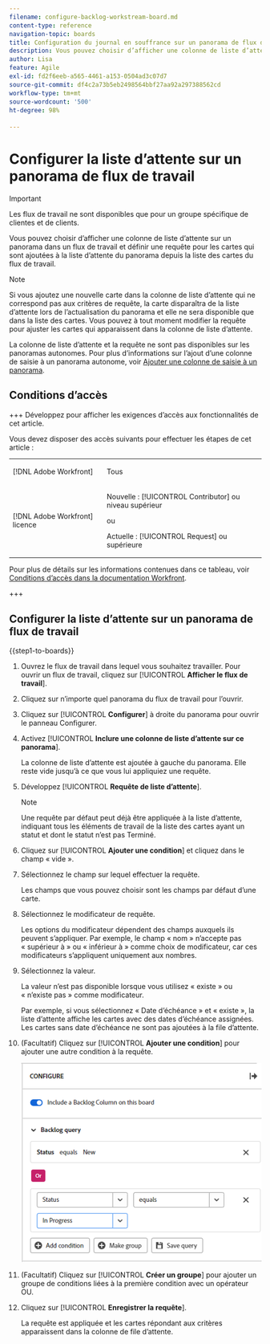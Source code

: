 ```yaml
---
filename: configure-backlog-workstream-board.md
content-type: reference
navigation-topic: boards
title: Configuration du journal en souffrance sur un panorama de flux de travail
description: Vous pouvez choisir d’afficher une colonne de liste d’attente sur un panorama dans un flux de travail et définir une requête pour les cartes qui sont ajoutées à la liste d’attente du panorama depuis la liste des cartes du flux de travail.
author: Lisa
feature: Agile
exl-id: fd2f6eeb-a565-4461-a153-0504ad3c07d7
source-git-commit: df4c2a73b5eb2498564bbf27aa92a297388562cd
workflow-type: tm+mt
source-wordcount: '500'
ht-degree: 98%

---
```


# Configurer la liste d’attente sur un panorama de flux de travail

>[!IMPORTANT]
>
>Les flux de travail ne sont disponibles que pour un groupe spécifique de clientes et de clients.

Vous pouvez choisir d’afficher une colonne de liste d’attente sur un panorama dans un flux de travail et définir une requête pour les cartes qui sont ajoutées à la liste d’attente du panorama depuis la liste des cartes du flux de travail.

>[!NOTE]
>
>Si vous ajoutez une nouvelle carte dans la colonne de liste d’attente qui ne correspond pas aux critères de requête, la carte disparaîtra de la liste d’attente lors de l’actualisation du panorama et elle ne sera disponible que dans la liste des cartes. Vous pouvez à tout moment modifier la requête pour ajuster les cartes qui apparaissent dans la colonne de liste d’attente.

La colonne de liste d’attente et la requête ne sont pas disponibles sur les panoramas autonomes. Pour plus d’informations sur l’ajout d’une colonne de saisie à un panorama autonome, voir [Ajouter une colonne de saisie à un panorama](/help/quicksilver/agile/use-boards-agile-planning-tools/add-intake-column-to-board.md).

## Conditions d’accès

+++ Développez pour afficher les exigences d’accès aux fonctionnalités de cet article.

Vous devez disposer des accès suivants pour effectuer les étapes de cet article :

<table style="table-layout:auto"> 
 <col> 
 <col> 
 <tbody> 
  <tr> 
   <td role="rowheader">[!DNL Adobe Workfront]</td> 
   <td> <p>Tous</p> </td> 
  </tr> 
  <tr> 
   <td role="rowheader">[!DNL Adobe Workfront] licence</td> 
   <td> 
   <p>Nouvelle : [!UICONTROL Contributor] ou niveau supérieur</p> 
   <p>ou</p>
   <p>Actuelle : [!UICONTROL Request] ou supérieure</p>
   </td> 
  </tr> 
 </tbody> 
</table>

Pour plus de détails sur les informations contenues dans ce tableau, voir [Conditions d’accès dans la documentation Workfront](/help/quicksilver/administration-and-setup/add-users/access-levels-and-object-permissions/access-level-requirements-in-documentation.md).

+++

## Configurer la liste d’attente sur un panorama de flux de travail

{{step1-to-boards}}

1. Ouvrez le flux de travail dans lequel vous souhaitez travailler. Pour ouvrir un flux de travail, cliquez sur [!UICONTROL **Afficher le flux de travail**].
1. Cliquez sur n’importe quel panorama du flux de travail pour l’ouvrir.
1. Cliquez sur [!UICONTROL **Configurer**] à droite du panorama pour ouvrir le panneau Configurer.
1. Activez [!UICONTROL **Inclure une colonne de liste d’attente sur ce panorama**].

   La colonne de liste d’attente est ajoutée à gauche du panorama. Elle reste vide jusqu’à ce que vous lui appliquiez une requête.

1. Développez [!UICONTROL **Requête de liste d’attente**].

   >[!NOTE]
   >
   >Une requête par défaut peut déjà être appliquée à la liste d’attente, indiquant tous les éléments de travail de la liste des cartes ayant un statut et dont le statut n’est pas Terminé.

1. Cliquez sur [!UICONTROL **Ajouter une condition**] et cliquez dans le champ « vide ».
1. Sélectionnez le champ sur lequel effectuer la requête.

   Les champs que vous pouvez choisir sont les champs par défaut d’une carte.

1. Sélectionnez le modificateur de requête.

   Les options du modificateur dépendent des champs auxquels ils peuvent s’appliquer. Par exemple, le champ « nom » n’accepte pas « supérieur à » ou « inférieur à » comme choix de modificateur, car ces modificateurs s’appliquent uniquement aux nombres.

1. Sélectionnez la valeur.

   La valeur n’est pas disponible lorsque vous utilisez « existe » ou « n’existe pas » comme modificateur.

   Par exemple, si vous sélectionnez « Date d’échéance » et « existe », la liste d’attente affiche les cartes avec des dates d’échéance assignées. Les cartes sans date d’échéance ne sont pas ajoutées à la file d’attente.

1. (Facultatif) Cliquez sur [!UICONTROL **Ajouter une condition**] pour ajouter une autre condition à la requête.

   ![Requête de liste d’attente](assets/backlog-query-wrkstrm-board.png)

1. (Facultatif) Cliquez sur [!UICONTROL **Créer un groupe**] pour ajouter un groupe de conditions liées à la première condition avec un opérateur OU.
1. Cliquez sur [!UICONTROL **Enregistrer la requête**].

   La requête est appliquée et les cartes répondant aux critères apparaissent dans la colonne de file d’attente.
